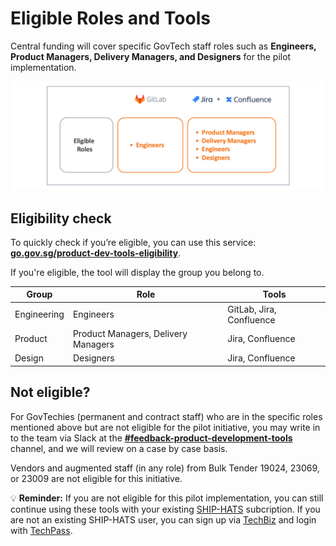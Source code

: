 # Eligible Roles and Tools

Central funding will cover specific GovTech staff roles such as **Engineers, Product Managers, Delivery Managers, and Designers** for the pilot implementation. 

![eligible-roles](assets/eligible-roles.png)

<!--

| Roles | Tools |
|---|---|
| Engineers  | GitLab |
| Product Managers, Delivery Managers, Engineers, and Designers | Jira |
| Product Managers, Delivery Managers, Engineers, and Designers | Confluence |

-->

## Eligibility check 

To  quickly check if you’re eligible, you can use this service: [**go.gov.sg/product-dev-tools-eligibility**](https://go.gov.sg/product-dev-tools-eligibility). 

If you're eligible, the tool will display the group you belong to.

| Group | Role | Tools |
|---|---|--|
| Engineering | Engineers  | GitLab, Jira, Confluence |
| Product | Product Managers, Delivery Managers | Jira, Confluence |
| Design | Designers | Jira, Confluence |

## Not eligible?

For GovTechies (permanent and contract staff) who are in the specific roles mentioned above but are not eligible for the pilot initiative, you may write in to the team via Slack at the  [**#feedback-product-development-tools**](https://govtech.enterprise.slack.com/archives/C07UF60HY9Y) channel, and we will review on a case by case basis.

Vendors and augmented staff (in any role) from Bulk Tender 19024, 23069, or 23009 are not eligible for this initiative. 

💡 **Reminder:** If you are not eligible for this pilot implementation, you can still continue using these tools with your existing [SHIP-HATS](https://www.developer.tech.gov.sg/products/categories/devops/ship-hats/overview.html) subcription. If you are not an existing SHIP-HATS user, you can sign up via [TechBiz](https://portal.techbiz.suite.gov.sg/) and login with [TechPass](https://docs.developer.tech.gov.sg/docs/techpass-user-guide/). 
